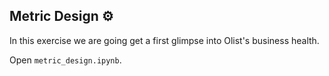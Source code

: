 ## Metric Design ⚙️

In this exercise we are going get a first glimpse into Olist's business health.

Open `metric_design.ipynb`.
